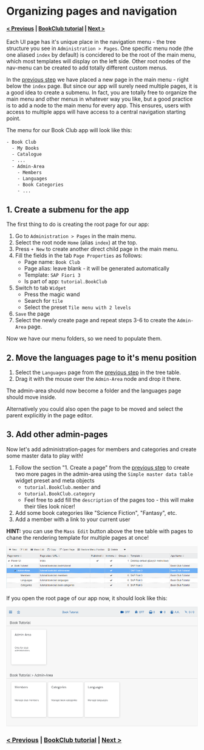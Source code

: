# Organizing pages and navigation

#### [< Previous](05_Creating_the_apps_first_pages.md) | [BookClub tutorial](index.md) | [Next >](07_CRUD_UIs_for_complex_objects.md)

Each UI page has it's unique place in the navigation menu - the tree structure you see in `Administration > Pages`. One specific menu node (the one aliased `index` by default) is concidered to be the root of the main menu, which most templates will display on the left side. Other root nodes of the nav-menu can be created to add totally different custom menus.

In the [previous step](05_Creating_the_apps_first_pages.md) we have placed a new page in the main menu - right below the `index` page. But since our app will surely need multiple pages, it is a good idea to create a submenu. In fact, you are totally free to organize the main menu and other menus in whatever way you like, but a good practice is to add a node to the main menu for every app. This ensures, users with access to multiple apps will have access to a central navigation starting point.

The menu for our Book Club app will look like this:

```
- Book Club
  - My Books
  - Catalogue
  - ...
  - Admin-Area
    - Members
    - Languages
    - Book Categories
    - ...
```

## 1. Create a submenu for the app

The first thing to do is creating the root page for our app:

1. Go to `Administration > Pages` in the main menu. 
2. Select the root node `Home` (alias `index`) at the top. 
3. Press `+ New` to create another direct child page in the main menu. 
4. Fill the fields in the tab `Page Properties` as follows:
	- Page name: `Book Club`
	- Page alias: leave blank - it will be generated automatically
	- Template: `SAP Fiori 3`
	- Is part of app: `tutorial.BookClub`
5. Switch to tab `Widget`
	- Press the magic wand
	- Search for `tile`
	- Select the preset `Tile menu with 2 levels`
6. `Save` the page
7. Select the newly create page and repeat steps 3-6 to create the `Admin-Area` page.

Now we have our menu folders, so we need to populate them.

## 2. Move the languages page to it's menu position

1. Select the `Languages` page from the [previous step](05_Creating_the_apps_first_pages.md) in the tree table. 
2. Drag it with the mouse over the `Admin-Area` node and drop it there. 

The admin-area should now become a folder and the languages page should move inside. 

Alternatively you could also open the page to be moved and select the parent explicitly in the page editor.

## 3. Add other admin-pages

Now let's add administration-pages for members and categories and create some master data to play with! 

1. Follow the section "1. Create a page" from the [previous step](05_Creating_the_apps_first_pages.md) to create two more pages in the admin-area using the `Simple master data table` widget preset and meta objects 	
	- `tutorial.BookClub.member` and 
	- `tutorial.BookClub.category`
	- Feel free to add fill the `description` of the pages too - this will make their tiles look nicer!
2. Add some book categories like "Science Fiction", "Fantasy", etc.
3. Add a member with a link to your current user

**HINT:** you can use the `Mass Edit` button above the tree table with pages to chane the rendering template for multiple pages at once!

![Menu structure at this point](Images/menu_structure.png)

If you open the root page of our app now, it should look like this:

![Root page of the Book Club](Images/menu_tiles.png)

### [< Previous](05_Creating_the_apps_first_pages.md) | [BookClub tutorial](index.md) | [Next >](07_CRUD_UIs_for_complex_objects.md)